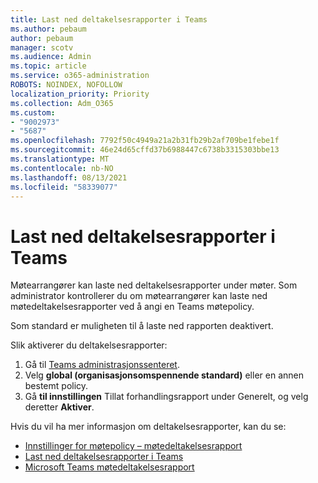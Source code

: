 ```yaml
---
title: Last ned deltakelsesrapporter i Teams
ms.author: pebaum
author: pebaum
manager: scotv
ms.audience: Admin
ms.topic: article
ms.service: o365-administration
ROBOTS: NOINDEX, NOFOLLOW
localization_priority: Priority
ms.collection: Adm_O365
ms.custom:
- "9002973"
- "5687"
ms.openlocfilehash: 7792f50c4949a21a2b31fb29b2af709be1febe1f
ms.sourcegitcommit: 46e24d65cffd37b6988447c6738b3315303bbe13
ms.translationtype: MT
ms.contentlocale: nb-NO
ms.lasthandoff: 08/13/2021
ms.locfileid: "58339077"
---
```

# <a name="download-attendance-reports-in-teams"></a>Last ned deltakelsesrapporter i Teams

Møtearrangører kan laste ned deltakelsesrapporter under møter. Som administrator kontrollerer du om møtearrangører kan laste ned møtedeltakelsesrapporter ved å angi en Teams møtepolicy. 

Som standard er muligheten til å laste ned rapporten deaktivert. 

Slik aktiverer du deltakelsesrapporter: 
1.  Gå til [Teams administrasjonssenteret](https://admin.teams.microsoft.com/policies/meetings).
1.  Velg **global (organisasjonsomspennende standard)** eller en annen bestemt policy.
1.  Gå **til innstillingen** Tillat forhandlingsrapport under Generelt, og velg deretter **Aktiver**. 

Hvis du vil ha mer informasjon om deltakelsesrapporter, kan du se:

- [Innstillinger for møtepolicy – møtedeltakelsesrapport](https://docs.microsoft.com/microsoftteams/meeting-policies-in-teams#meeting-policy-settings---meeting-attendance-report)
- [Last ned deltakelsesrapporter i Teams](https://support.office.com/article/download-attendance-reports-in-teams-ae7cf170-530c-47d3-84c1-3aedac74d310) 
- [Microsoft Teams møtedeltakelsesrapport](https://docs.microsoft.com/microsoftteams/teams-analytics-and-reports/meeting-attendance-report)
